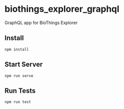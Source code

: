 # biothings_explorer_graphql
GraphQL app for BioThings Explorer

## Install
`npm install`

## Start Server
`npm run serve`

## Run Tests
`npm run test`